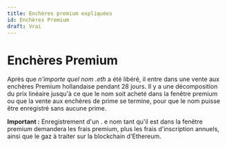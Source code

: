 ```yaml
---
title: Enchères premium expliquées
id: Enchères Premium
draft: Vrai
---
```


# Enchères Premium

Après que _n'importe quel nom .eth_ a été libéré, il entre dans une vente aux enchères Premium hollandaise pendant 28 jours. Il y a une décomposition du prix linéaire jusqu'à ce que le nom soit acheté dans la fenêtre premium ou que la vente aux enchères de prime se termine, pour que le nom puisse être enregistré sans aucune prime.

**Important :** Enregistrement d'un . e nom tant qu'il est dans la fenêtre premium demandera les frais premium, plus les frais d'inscription annuels, ainsi que le gaz à traiter sur la blockchain d'Ethereum.


<!-- 
### References:

* [What is a premium auction?](../../../ens-domain-faqs/registrations-and-extensions/what-is-a-premium-auction.md)
* [\[EP5\] \[Executable\] Set the temporary premium start price to $100,000](https://docs.ens.domains/v/governance/governance-proposals/ep5-executable-set-the-temporary-premium-start-price-to-usd100-000)
* [Dutch auction - Wikipedia](https://en.wikipedia.org/wiki/Dutch\_auction) 
-->
